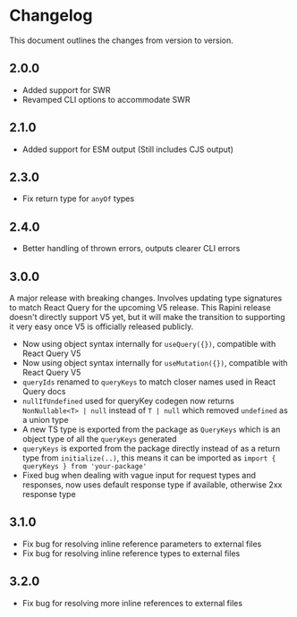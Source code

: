 # Changelog

This document outlines the changes from version to version.

## 2.0.0

- Added support for SWR
- Revamped CLI options to accommodate SWR

## 2.1.0

- Added support for ESM output (Still includes CJS output)

## 2.3.0

- Fix return type for `anyOf` types

## 2.4.0

- Better handling of thrown errors, outputs clearer CLI errors

## 3.0.0

A major release with breaking changes. Involves updating type signatures to match React Query for the upcoming V5 release. This Rapini release doesn't directly support V5 yet, but it will make the transition to supporting it very easy once V5 is officially released publicly.

- Now using object syntax internally for `useQuery({})`, compatible with React Query V5
- Now using object syntax internally for `useMutation({})`, compatible with React Query V5
- `queryIds` renamed to `queryKeys` to match closer names used in React Query docs
- `nullIfUndefined` used for queryKey codegen now returns `NonNullable<T> | null` instead of `T | null` which removed `undefined` as a union type
- A new TS type is exported from the package as `QueryKeys` which is an object type of all the `queryKeys` generated
- `queryKeys` is exported from the package directly instead of as a return type from `initialize(..)`, this means it can be imported as `import { queryKeys } from 'your-package' `
- Fixed bug when dealing with vague input for request types and responses, now uses default response type if available, otherwise 2xx response type

## 3.1.0

- Fix bug for resolving inline reference parameters to external files
- Fix bug for resolving inline reference types to external files

## 3.2.0

- Fix bug for resolving more inline references to external files
